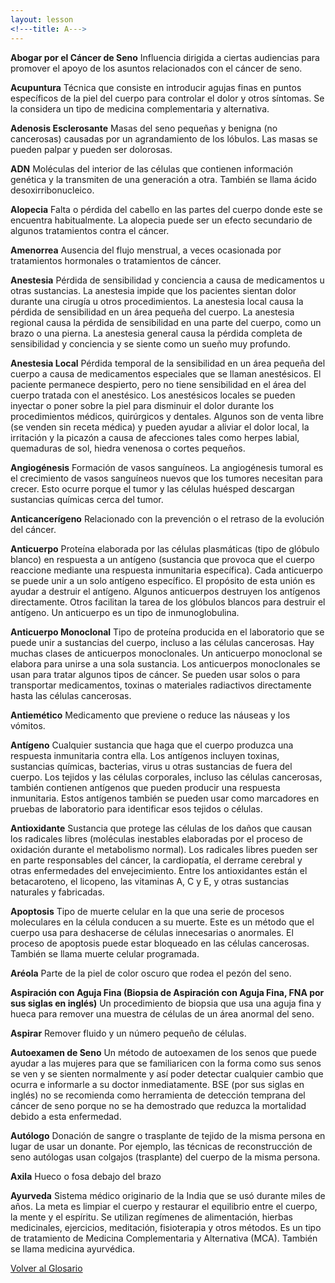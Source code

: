 ```yaml
---
layout: lesson
<!---title: A--->
---
```


<a name="top"></a>

**Abogar por el Cáncer de Seno** 
Influencia dirigida a ciertas audiencias para promover el apoyo de los asuntos relacionados con el cáncer de seno.

**Acupuntura** 
Técnica que consiste en introducir agujas finas en puntos específicos de la piel del cuerpo para controlar el dolor y otros síntomas. Se la considera un tipo de medicina complementaria y alternativa.
 
**Adenosis Esclerosante** 
Masas del seno pequeñas y benigna (no cancerosas) causadas por un agrandamiento de los lóbulos. Las masas se pueden palpar y pueden ser dolorosas.

**ADN** 
Moléculas del interior de las células que contienen información genética y la transmiten de una generación a otra. También se llama ácido desoxirribonucleico.

**Alopecia** 
Falta o pérdida del cabello en las partes del cuerpo donde este se encuentra habitualmente. La alopecia puede ser un efecto secundario de algunos tratamientos contra el cáncer.

**Amenorrea** 
Ausencia del flujo menstrual, a veces ocasionada por tratamientos hormonales o tratamientos de cáncer.

**Anestesia**
Pérdida de sensibilidad y conciencia a causa de medicamentos u otras sustancias. La anestesia impide que los pacientes sientan dolor durante una cirugía u otros procedimientos. La anestesia local causa la pérdida de sensibilidad en un área pequeña del cuerpo. La anestesia regional causa la pérdida de sensibilidad en una parte del cuerpo, como un brazo o una pierna. La anestesia general causa la pérdida completa de sensibilidad y conciencia y se siente como un sueño muy profundo.

**Anestesia Local**
Pérdida temporal de la sensibilidad en un área pequeña del cuerpo a causa de medicamentos especiales que se llaman anestésicos. El paciente permanece despierto, pero no tiene sensibilidad en el área del cuerpo tratada con el anestésico. Los anestésicos locales se pueden inyectar o poner sobre la piel para disminuir el dolor durante los procedimientos médicos, quirúrgicos y dentales. Algunos son de venta libre (se venden sin receta médica) y pueden ayudar a aliviar el dolor local, la irritación y la picazón a causa de afecciones tales como herpes labial, quemaduras de sol, hiedra venenosa o cortes pequeños.

**Angiogénesis**
Formación de vasos sanguíneos. La angiogénesis tumoral es el crecimiento de vasos sanguíneos nuevos que los tumores necesitan para crecer. Esto ocurre porque el tumor y las células huésped descargan sustancias químicas cerca del tumor.

**Anticancerígeno**
Relacionado con la prevención o el retraso de la evolución del cáncer. 

**Anticuerpo**
Proteína elaborada por las células plasmáticas (tipo de glóbulo blanco) en respuesta a un antígeno (sustancia que provoca que el cuerpo reaccione mediante una respuesta inmunitaria específica). Cada anticuerpo se puede unir a un solo antígeno específico. El propósito de esta unión es ayudar a destruir el antígeno. Algunos anticuerpos destruyen los antígenos directamente. Otros facilitan la tarea de los glóbulos blancos para destruir el antígeno. Un anticuerpo es un tipo de inmunoglobulina.

**Anticuerpo Monoclonal**
Tipo de proteína producida en el laboratorio que se puede unir a sustancias del cuerpo, incluso a las células cancerosas. Hay muchas clases de anticuerpos monoclonales. Un anticuerpo monoclonal se elabora para unirse a una sola sustancia. Los anticuerpos monoclonales se usan para tratar algunos tipos de cáncer. Se pueden usar solos o para transportar medicamentos, toxinas o materiales radiactivos directamente hasta las células cancerosas.

**Antiemético**
Medicamento que previene o reduce las náuseas y los vómitos.

**Antígeno**
Cualquier sustancia que haga que el cuerpo produzca una respuesta inmunitaria contra ella. Los antígenos incluyen toxinas, sustancias químicas, bacterias, virus u otras sustancias de fuera del cuerpo. Los tejidos y las células corporales, incluso las células cancerosas, también contienen antígenos que pueden producir una respuesta inmunitaria. Estos antígenos también se pueden usar como marcadores en pruebas de laboratorio para identificar esos tejidos o células.

**Antioxidante**
Sustancia que protege las células de los daños que causan los radicales libres (moléculas inestables elaboradas por el proceso de oxidación durante el metabolismo normal). Los radicales libres pueden ser en parte responsables del cáncer, la cardiopatía, el derrame cerebral y otras enfermedades del envejecimiento. Entre los antioxidantes están el betacaroteno, el licopeno, las vitaminas A, C y E, y otras sustancias naturales y fabricadas.

**Apoptosis**
Tipo de muerte celular en la que una serie de procesos moleculares en la célula conducen a su muerte. Este es un método que el cuerpo usa para deshacerse de células innecesarias o anormales. El proceso de apoptosis puede estar bloqueado en las células cancerosas. También se llama muerte celular programada.

**Aréola**
Parte de la piel de color oscuro que rodea el pezón del seno.

**Aspiración con Aguja Fina (Biopsia de Aspiración con Aguja Fina, FNA por sus siglas en inglés)**
Un procedimiento de biopsia que usa una aguja fina y hueca para remover una muestra de células de un área anormal del seno.

**Aspirar**
Remover fluido y un número pequeño de células.

**Autoexamen de Seno**
Un método de autoexamen de los senos que puede ayudar a las mujeres para que se familiaricen con la forma como sus senos se ven y se sienten normalmente y así poder detectar cualquier cambio que ocurra e informarle a su doctor inmediatamente. BSE (por sus siglas en inglés) no se recomienda como herramienta de detección temprana del cáncer de seno porque no se ha demostrado que reduzca la mortalidad debido a esta enfermedad.

**Autólogo**
Donación de sangre o trasplante de tejido de la misma persona en lugar de usar un donante. Por ejemplo, las técnicas de reconstrucción de seno autólogas usan colgajos (trasplante) del cuerpo de la misma persona.

**Axila**
Hueco o fosa debajo del brazo

**Ayurveda**
Sistema médico originario de la India que se usó durante miles de años. La meta es limpiar el cuerpo y restaurar el equilibrio entre el cuerpo, la mente y el espíritu. Se utilizan regímenes de alimentación, hierbas medicinales, ejercicios, meditación, fisioterapia y otros métodos. Es un tipo de tratamiento de Medicina Complementaria y Alternativa (MCA). También se llama medicina ayurvédica.


<!--a href="#top">Volver arriba</a-->
<a href="https://scnslabutsa.github.io/myhthelperEduContent/Glossarysp/index.html">Volver al Glosario</a>
